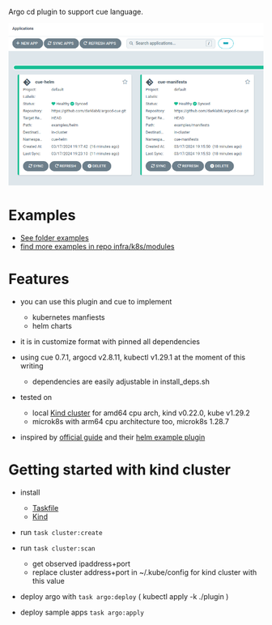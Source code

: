 Argo cd plugin to support cue language.

![example](docs/example.png)

# Examples

- [See folder examples](examples)
- [find more examples in repo infra/k8s/modules](https://github.com/darklab8/infra/tree/master/k8s/modules)

# Features

- you can use this plugin and cue to implement
    - kubernetes manfiests
    - helm charts

- it is in customize format with pinned all dependencies
- using cue 0.7.1,  argocd v2.8.11, kubectl v1.29.1 at the moment of this writing
    - dependencies are easily adjustable in install_deps.sh
- tested on
  - local [Kind cluster](https://kind.sigs.k8s.io/) for amd64 cpu arch, kind v0.22.0, kube v1.29.2
  - microk8s with arm64 cpu architecture too, microk8s 1.28.7
- inspired by [official guide](https://argo-cd.readthedocs.io/en/stable/operator-manual/config-management-plugins/) and their [helm example plugin](https://github.com/argoproj/argo-cd/tree/master/examples/plugins/helm)

# Getting started with kind cluster

- install
    - [Taskfile](https://taskfile.dev/installation/)
    - [Kind](https://kind.sigs.k8s.io/docs/user/quick-start/)

- run `task cluster:create`
- run `task cluster:scan`
    - get observed ipaddress+port
    - replace cluster address+port in ~/.kube/config for kind cluster with this value

- deploy argo with `task argo:deploy` ( kubectl apply -k ./plugin )
- deploy sample apps `task argo:apply`
